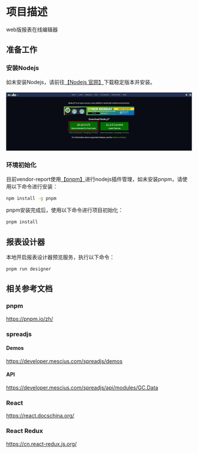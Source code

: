 # 项目描述

web版报表在线编辑器

## 准备工作

### 安装Nodejs

如未安装Nodejs，请前往[【Nodejs 官网】](https://nodejs.org/en/)下载稳定版本并安装。

####
![nodejs-download.png](assets/images/nodejs-download.png)

### 环境初始化

目前vendor-report使用[【pnpm】](https://pnpm.io/zh/)进行nodejs插件管理，如未安装pnpm，请使用以下命令进行安装：
```sh
npm install -g pnpm
```
pnpm安装完成后，使用以下命令进行项目初始化：
```sh
pnpm install
```

## 报表设计器

本地开启报表设计器预览服务，执行以下命令：
```js
pnpm run designer
```

## 相关参考文档

### pnpm

https://pnpm.io/zh/

### spreadjs

#### Demos

https://developer.mescius.com/spreadjs/demos

#### API

https://developer.mescius.com/spreadjs/api/modules/GC.Data

### React

https://react.docschina.org/

### React Redux

https://cn.react-redux.js.org/
